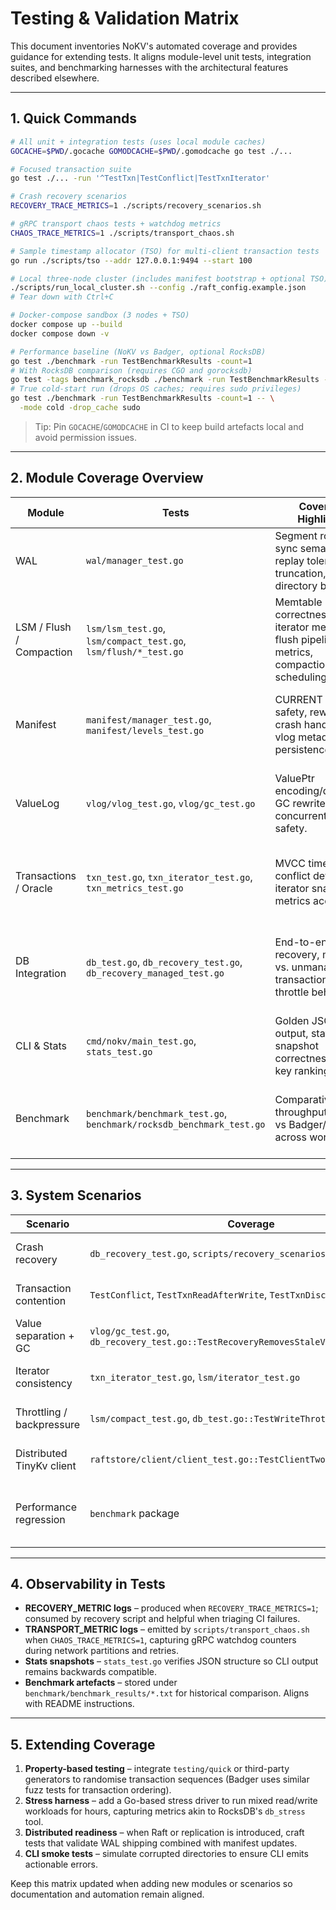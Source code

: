 # Testing & Validation Matrix

This document inventories NoKV's automated coverage and provides guidance for extending tests. It aligns module-level unit tests, integration suites, and benchmarking harnesses with the architectural features described elsewhere.

---

## 1. Quick Commands

```bash
# All unit + integration tests (uses local module caches)
GOCACHE=$PWD/.gocache GOMODCACHE=$PWD/.gomodcache go test ./...

# Focused transaction suite
go test ./... -run '^TestTxn|TestConflict|TestTxnIterator'

# Crash recovery scenarios
RECOVERY_TRACE_METRICS=1 ./scripts/recovery_scenarios.sh

# gRPC transport chaos tests + watchdog metrics
CHAOS_TRACE_METRICS=1 ./scripts/transport_chaos.sh

# Sample timestamp allocator (TSO) for multi-client transaction tests
go run ./scripts/tso --addr 127.0.0.1:9494 --start 100

# Local three-node cluster (includes manifest bootstrap + optional TSO)
./scripts/run_local_cluster.sh --config ./raft_config.example.json
# Tear down with Ctrl+C

# Docker-compose sandbox (3 nodes + TSO)
docker compose up --build
docker compose down -v

# Performance baseline (NoKV vs Badger, optional RocksDB)
go test ./benchmark -run TestBenchmarkResults -count=1
# With RocksDB comparison (requires CGO and gorocksdb)
go test -tags benchmark_rocksdb ./benchmark -run TestBenchmarkResults -count=1
# True cold-start run (drops OS caches; requires sudo privileges)
go test ./benchmark -run TestBenchmarkResults -count=1 -- \
  -mode cold -drop_cache sudo
```

> Tip: Pin `GOCACHE`/`GOMODCACHE` in CI to keep build artefacts local and avoid permission issues.

---

## 2. Module Coverage Overview

| Module | Tests | Coverage Highlights | Gaps / Next Steps |
| --- | --- | --- | --- |
| WAL | `wal/manager_test.go` | Segment rotation, sync semantics, replay tolerance for truncation, directory bootstrap. | Add IO fault injection, concurrent append stress. |
| LSM / Flush / Compaction | `lsm/lsm_test.go`, `lsm/compact_test.go`, `lsm/flush/*_test.go` | Memtable correctness, iterator merging, flush pipeline metrics, compaction scheduling. | Extend backpressure assertions, test cache hot/cold split. |
| Manifest | `manifest/manager_test.go`, `manifest/levels_test.go` | CURRENT swap safety, rewrite crash handling, vlog metadata persistence. | Simulate partial edit corruption, column family extensions. |
| ValueLog | `vlog/vlog_test.go`, `vlog/gc_test.go` | ValuePtr encoding/decoding, GC rewrite, concurrent iterator safety. | Long-running GC with transactions, discard ratio edge cases. |
| Transactions / Oracle | `txn_test.go`, `txn_iterator_test.go`, `txn_metrics_test.go` | MVCC timestamps, conflict detection, iterator snapshots, metrics accounting. | Mixed workload fuzzing, managed transactions with TTL. |
| DB Integration | `db_test.go`, `db_recovery_test.go`, `db_recovery_managed_test.go` | End-to-end writes, recovery, managed vs. unmanaged transactions, throttle behaviour. | Combine ValueLog GC + compaction stress, multi-DB interference. |
| CLI & Stats | `cmd/nokv/main_test.go`, `stats_test.go` | Golden JSON output, stats snapshot correctness, hot key ranking. | CLI error handling, expvar HTTP integration tests. |
| Benchmark | `benchmark/benchmark_test.go`, `benchmark/rocksdb_benchmark_test.go` | Comparative throughput/latency vs Badger/RocksDB across workloads. | Add long-tail latency reporting, multi-threaded contention. |

---

## 3. System Scenarios

| Scenario | Coverage | Focus |
| --- | --- | --- |
| Crash recovery | `db_recovery_test.go`, `scripts/recovery_scenarios.sh` | WAL replay, missing SST cleanup, vlog GC restart, manifest rewrite safety. |
| Transaction contention | `TestConflict`, `TestTxnReadAfterWrite`, `TestTxnDiscard` | Oracle watermark handling, conflict errors, managed commit path. |
| Value separation + GC | `vlog/gc_test.go`, `db_recovery_test.go::TestRecoveryRemovesStaleValueLogSegment` | GC correctness, manifest integration, iterator stability. |
| Iterator consistency | `txn_iterator_test.go`, `lsm/iterator_test.go` | Snapshot visibility, merging iterators across levels and memtables. |
| Throttling / backpressure | `lsm/compact_test.go`, `db_test.go::TestWriteThrottle` | L0 backlog triggers, flush queue growth, metrics observation. |
| Distributed TinyKv client | `raftstore/client/client_test.go::TestClientTwoPhaseCommitAndGet` | Region-aware routing, NotLeader retries, cross-region 2PC sequencing. |
| Performance regression | `benchmark` package | Compare NoKV vs Badger/RocksDB, produce human-readable reports under `benchmark/benchmark_results`. |

---

## 4. Observability in Tests

- **RECOVERY_METRIC logs** – produced when `RECOVERY_TRACE_METRICS=1`; consumed by recovery script and helpful when triaging CI failures.
- **TRANSPORT_METRIC logs** – emitted by `scripts/transport_chaos.sh` when `CHAOS_TRACE_METRICS=1`, capturing gRPC watchdog counters during network partitions and retries.
- **Stats snapshots** – `stats_test.go` verifies JSON structure so CLI output remains backwards compatible.
- **Benchmark artefacts** – stored under `benchmark/benchmark_results/*.txt` for historical comparison. Aligns with README instructions.

---

## 5. Extending Coverage

1. **Property-based testing** – integrate `testing/quick` or third-party generators to randomise transaction sequences (Badger uses similar fuzz tests for transaction ordering).
2. **Stress harness** – add a Go-based stress driver to run mixed read/write workloads for hours, capturing metrics akin to RocksDB's `db_stress` tool.
3. **Distributed readiness** – when Raft or replication is introduced, craft tests that validate WAL shipping combined with manifest updates.
4. **CLI smoke tests** – simulate corrupted directories to ensure CLI emits actionable errors.

Keep this matrix updated when adding new modules or scenarios so documentation and automation remain aligned.
